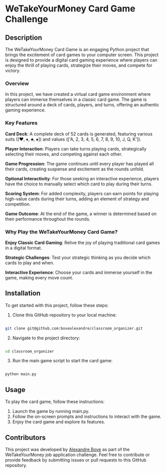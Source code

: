 # WeTakeYourMoney Card Game Challenge

## Description

The WeTakeYourMoney Card Game is an engaging Python project that brings the excitement of card games to your computer screen. This project is designed to provide a digital card gaming experience where players can enjoy the thrill of playing cards, strategize their moves, and compete for victory.

### Overview

In this project, we have created a virtual card game environment where players can immerse themselves in a classic card game. The game is structured around a deck of cards, players, and turns, offering an authentic gaming experience.

### Key Features

**Card Deck**: A complete deck of 52 cards is generated, featuring various suits ([♥, ♦, ♣, ♠]) and values (['A, 2, 3, 4, 5, 6, 7, 8, 9, 10, J, Q, K']).

**Player Interaction**: Players can take turns playing cards, strategically selecting their moves, and competing against each other.

**Game Progression**: The game continues until every player has played all their cards, creating suspense and excitement as the rounds unfold.

**Optional Interactivity**: For those seeking an interactive experience, players have the choice to manually select which card to play during their turns.

**Scoring System**: For added complexity, players can earn points for playing high-value cards during their turns, adding an element of strategy and competition.

**Game Outcome**: At the end of the game, a winner is determined based on their performance throughout the rounds.

### Why Play the WeTakeYourMoney Card Game?

**Enjoy Classic Card Gaming**: Relive the joy of playing traditional card games in a digital format.

**Strategic Challenges**: Test your strategic thinking as you decide which cards to play and when.

**Interactive Experience**: Choose your cards and immerse yourself in the game, making every move count.

## Installation

To get started with this project, follow these steps:

1. Clone this GitHub repository to your local machine:

```bash

git clone git@github.com:bovealexandre/classroom_organizer.git
```

2. Navigate to the project directory:

```bash

cd classroom_organizer
```

3. Run the main game script to start the card game:

```bash

python main.py
```

## Usage

To play the card game, follow these instructions:

1. Launch the game by running main.py.
2. Follow the on-screen prompts and instructions to interact with the game.
3. Enjoy the card game and explore its features.

## Contributors

This project was developed by [Alexandre Bove](https://github.com/bovealexandre) as part of the WeTakeYourMoney job application challenge. Feel free to contribute or provide feedback by submitting issues or pull requests to this GitHub repository.
